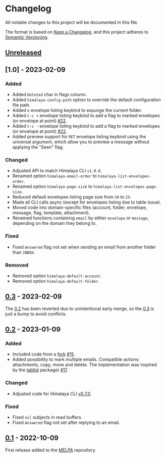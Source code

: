 # Changelog

All notable changes to this project will be documented in this file.

The format is based on [Keep a Changelog](https://keepachangelog.com/en/1.0.0/),
and this project adheres to [Semantic Versioning](https://semver.org/spec/v2.0.0.html).

## [Unreleased]

## [1.0] - 2023-02-09

### Added

- Added `Deleted` char in flags column.
- Added `himalaya-config-path` option to override the default configuration file path.
- Added `e` envelope listing keybind to expunge the current folder.
- Added `C-c +` envelope listing keybind to add a flag to marked envelopes (or envelope at point) [#22]. 
- Added `C-c -` envelope listing keybind to add a flag to marked envelopes (or envelope at point) [#22].
- Added preview support for `RET` envelope listing keybind using the universal argument, which allow you to preview a message without applying the "Seen" flag.

### Changed

- Adjusted API to match Himalaya CLI `v1.0.0`.
- Renamed option `himalaya-email-order` to `himalaya-list-envelopes-order`.
- Renamed option `himalaya-page-size` to `himalaya-list-envelopes-page-size`.
- Reduced default envelopes listing page size from `50` to `25`.
- Made all CLI calls async (except for envelopes listing due to table issue).
- Moved code into domain-specific files (account, folder, envelope, message, flag, template, attachment).
- Renamed functions containing `email` by either `envelope` or `message`, depending on the domain they belong to.

### Fixed

- Fixed `Answered` flag not set when sending an email from another folder than `INBOX`.

### Removed

- Removed option `himalaya-default-account`.
- Removed option `himalaya-default-folder`.

## [0.3] - 2023-02-09

The [0.2] has been reverted due to unintentional early merge, so the [0.3] is just a bump to avoid conflicts.

## [0.2] - 2023-01-09

### Added

- Included code from a [fork](https://git.sr.ht/~soywod/himalaya-emacs) [#15].
- Added possibility to mark multiple emails. Compatible actions: attachments, copy, move and delete. The implementation was inspired by the [tablist](https://github.com/politza/tablist) package) [#17].

### Changed

- Adjusted code for Himalaya CLI [v0.7.0](https://github.com/soywod/himalaya/pull/433).

### Fixed

- Fixed `nil` subjects in read buffers.
- Fixed `Answered` flag not set after replying to an email.

## [0.1] - 2022-10-09

First release added to the [MELPA](https://github.com/melpa/melpa/pull/7952) repository.

[Unreleased]: https://github.com/dantecatalfamo/himalaya-emacs/compare/v0.3...HEAD
[0.3]: https://github.com/dantecatalfamo/himalaya-emacs/compare/v0.2...v0.3
[0.2]: https://github.com/dantecatalfamo/himalaya-emacs/compare/v0.1...v0.2
[0.1]: https://github.com/dantecatalfamo/himalaya-emacs/compare/init...v0.1

[#15]: https://github.com/dantecatalfamo/himalaya-emacs/pull/15
[#17]: https://github.com/dantecatalfamo/himalaya-emacs/pull/17
[#22]: https://github.com/dantecatalfamo/himalaya-emacs/issues/22
